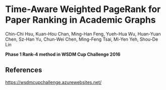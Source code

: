 # Time-Aware Weighted PageRank for Paper Ranking in Academic Graphs

Chin-Chi Hsu, Kuan-Hou Chan, Ming-Han Feng, Yueh-Hua Wu, Huan-Yuan Chen, Sz-Han Yu, Chun-Wei Chen, Ming-Feng Tsai, Mi-Yen Yeh, Shou-De Lin

**Phase 1 Rank-4 method in WSDM Cup Challenge 2016**

## References

https://wsdmcupchallenge.azurewebsites.net/
